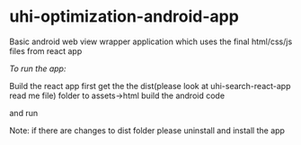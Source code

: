 # uhi-optimization-android-app


Basic android web view wrapper application which uses the final html/css/js files from react app 

*To run the app:*

Build the react app first
get the the dist(please look at uhi-search-react-app read me file) folder to assets->html
build the android code

and run


Note: if there are changes to dist folder please uninstall and install the app